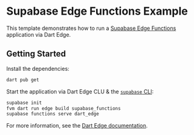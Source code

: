 # Supabase Edge Functions Example

This template demonstrates how to run a [Supabase Edge Functions](https://supabase.com/docs/guides/functions) application via Dart Edge.

## Getting Started

Install the dependencies:

```bash
dart pub get
```

Start the application via Dart Edge CLU & the [`supabase` CLI](https://supabase.com/docs/guides/cli):

```bash
supabase init
fvm dart run edge build supabase_functions
supabase functions serve dart_edge
```

For more information, see the [Dart Edge documentation](https://docs.dartedge.dev).
